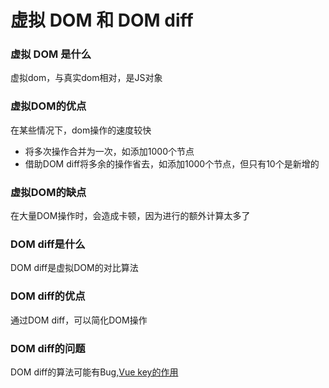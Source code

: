 # 虚拟 DOM 和 DOM diff

### 虚拟 DOM 是什么

虚拟dom，与真实dom相对，是JS对象

### 虚拟DOM的优点

在某些情况下，dom操作的速度较快

* 将多次操作合并为一次，如添加1000个节点
* 借助DOM diff将多余的操作省去，如添加1000个节点，但只有10个是新增的

### 虚拟DOM的缺点

在大量DOM操作时，会造成卡顿，因为进行的额外计算太多了

### DOM diff是什么

DOM diff是虚拟DOM的对比算法

### DOM diff的优点

通过DOM diff，可以简化DOM操作

### DOM diff的问题

DOM diff的算法可能有Bug,[Vue key的作用](https://www.zhihu.com/question/61064119/answer/766607894)